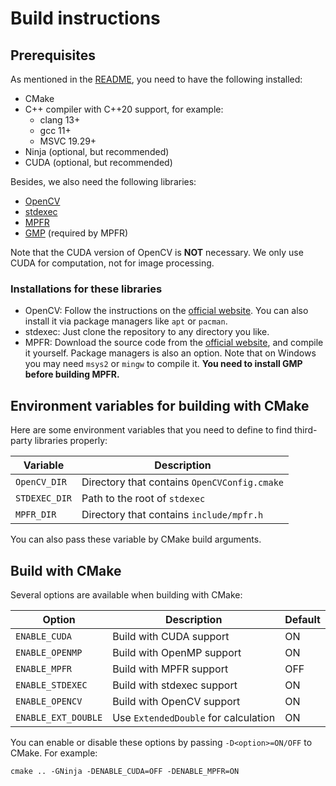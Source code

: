 # Build instructions

## Prerequisites

As mentioned in the [README](README.md), you need to have the following installed:

- CMake
- C++ compiler with C++20 support, for example:
  - clang 13+
  - gcc 11+
  - MSVC 19.29+
- Ninja (optional, but recommended)
- CUDA (optional, but recommended)

Besides, we also need the following libraries:

- [OpenCV](https://opencv.org/)
- [stdexec](https://github.com/NVIDIA/stdexec)
- [MPFR](https://www.mpfr.org/)
- [GMP](https://gmplib.org/) (required by MPFR)

Note that the CUDA version of OpenCV is **NOT** necessary. We only use CUDA for computation, not for image processing.

### Installations for these libraries

- OpenCV: Follow the instructions on the [official website](https://opencv.org/). You can also install it via package
  managers like `apt` or `pacman`.
- stdexec: Just clone the repository to any directory you like.
- MPFR: Download the source code from the [official website](https://www.mpfr.org/), and compile it yourself. Package
  managers is also an option. Note that on Windows you may need `msys2` or `mingw` to compile it. **You need to install
  GMP before building MPFR.**

## Environment variables for building with CMake

Here are some environment variables that you need to define to find third-party libraries properly:

| Variable      | Description                                  |
|---------------|----------------------------------------------|
| `OpenCV_DIR`  | Directory that contains `OpenCVConfig.cmake` |
| `STDEXEC_DIR` | Path to the root of `stdexec`                |
| `MPFR_DIR`    | Directory that contains `include/mpfr.h`     |

You can also pass these variable by CMake build arguments.

## Build with CMake

Several options are available when building with CMake:

| Option              | Description                          | Default |
|---------------------|--------------------------------------|---------|
| `ENABLE_CUDA`       | Build with CUDA support              | ON      |
| `ENABLE_OPENMP`     | Build with OpenMP support            | ON      |
| `ENABLE_MPFR`       | Build with MPFR support              | OFF     |
| `ENABLE_STDEXEC`    | Build with stdexec support           | ON      |
| `ENABLE_OPENCV`     | Build with OpenCV support            | ON      |
| `ENABLE_EXT_DOUBLE` | Use `ExtendedDouble` for calculation | ON      |

You can enable or disable these options by passing `-D<option>=ON/OFF` to CMake. For example:

```shell
cmake .. -GNinja -DENABLE_CUDA=OFF -DENABLE_MPFR=ON
```
